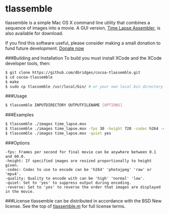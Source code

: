 # tlassemble
tlassemble is a simple Mac OS X command line utility that combines a sequence of images into a movie. A GUI version, [Time Lapse Assembler](http://www.dayofthenewdan.com/projects/time-lapse-assembler-1), is also available for download.

If you find this software useful, please consider making a small donation to fund future development.
[Donate now](https://www.paypal.com/cgi-bin/webscr?cmd=_s-xclick&hosted_button_id=9465YBPSUC9YL)

###Building and Installation
To build you must install XCode and the XCode developer tools, then:

```bash
$ git clone https://github.com/dbridges/cocoa-tlassemble.git
$ cd cocoa-tlassemble
$ make
$ sudo cp tlassemble /usr/local/bin/ # or your own local bin directory
```

###Usage
```bash
$ tlassemble INPUTDIRECTORY OUTPUTFILENAME [OPTIONS]
```

###Examples
```bash
$ tlassemble ./images time_lapse.mov
$ tlassemble ./images time_lapse.mov -fps 30 -height 720 -codec h264 -quality high
$ tlassemble ./images time_lapse.mov -quiet yes
```

###Options
```
-fps: Frames per second for final movie can be anywhere between 0.1 and 60.0.
-height: If specified images are resized proportionally to height given.
-codec: Codec to use to encode can be 'h264' 'photojpeg' 'raw' or 'mpv4'.
-quality: Quality to encode with can be 'high' 'normal' 'low'.
-quiet: Set to 'yes' to suppress output during encoding.
-reverse: Set to 'yes' to reverse the order that images are displayed in the movie.
```

###License
tlassemble can be distributed in accordance with the BSD New license. See the top of [tlassemble.m](https://github.com/dbridges/cocoa-tlassemble/blob/master/tlassemble.m) for full license terms.

